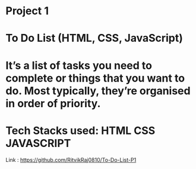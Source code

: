 # Project 1
# To Do List (HTML, CSS, JavaScript)
# It’s a list of tasks you need to complete or things that you want to do. Most typically, they’re organised in order of priority.
# Tech Stacks used: HTML CSS JAVASCRIPT
Link : https://github.com/RitvikRaj0810/To-Do-List-P1
